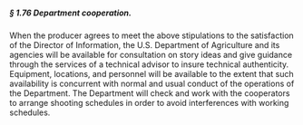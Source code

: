 ##### § 1.76 Department cooperation. #####

When the producer agrees to meet the above stipulations to the satisfaction of the Director of Information, the U.S. Department of Agriculture and its agencies will be available for consultation on story ideas and give guidance through the services of a technical advisor to insure technical authenticity. Equipment, locations, and personnel will be available to the extent that such availability is concurrent with normal and usual conduct of the operations of the Department. The Department will check and work with the cooperators to arrange shooting schedules in order to avoid interferences with working schedules.